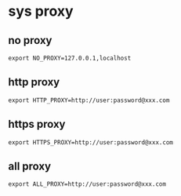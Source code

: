 # sys proxy

## no proxy
```
export NO_PROXY=127.0.0.1,localhost
```

## http proxy
```
export HTTP_PROXY=http://user:password@xxx.com
```

## https proxy
```
export HTTPS_PROXY=http://user:password@xxx.com
```

## all proxy
```
export ALL_PROXY=http://user:password@xxx.com
```